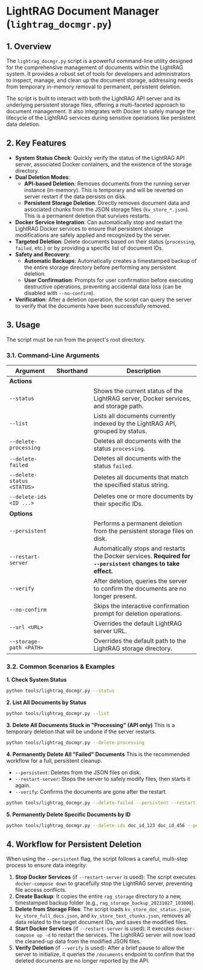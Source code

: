 # LightRAG Document Manager (`lightrag_docmgr.py`)

## 1. Overview

The `lightrag_docmgr.py` script is a powerful command-line utility designed for the comprehensive management of documents within the LightRAG system. It provides a robust set of tools for developers and administrators to inspect, manage, and clean up the document storage, addressing needs from temporary in-memory removal to permanent, persistent deletion.

The script is built to interact with both the LightRAG API server and its underlying persistent storage files, offering a multi-faceted approach to document management. It also integrates with Docker to safely manage the lifecycle of the LightRAG services during sensitive operations like persistent data deletion.

## 2. Key Features

- **System Status Check**: Quickly verify the status of the LightRAG API server, associated Docker containers, and the existence of the storage directory.
- **Dual Deletion Modes**:
    - **API-based Deletion**: Removes documents from the running server instance (in-memory). This is temporary and will be reverted on server restart if the data persists on disk.
    - **Persistent Storage Deletion**: Directly removes document data and associated chunks from the JSON storage files (`kv_store_*.json`). This is a permanent deletion that survives restarts.
- **Docker Service Integration**: Can automatically stop and restart the LightRAG Docker services to ensure that persistent storage modifications are safely applied and recognized by the server.
- **Targeted Deletion**: Delete documents based on their status (`processing`, `failed`, etc.) or by providing a specific list of document IDs.
- **Safety and Recovery**:
    - **Automatic Backups**: Automatically creates a timestamped backup of the entire storage directory before performing any persistent deletion.
    - **User Confirmation**: Prompts for user confirmation before executing destructive operations, preventing accidental data loss (can be disabled with `--no-confirm`).
- **Verification**: After a deletion operation, the script can query the server to verify that the documents have been successfully removed.

## 3. Usage

The script must be run from the project's root directory.

### 3.1. Command-Line Arguments

| Argument                | Shorthand | Description                                                                                             |
| ----------------------- | --------- | ------------------------------------------------------------------------------------------------------- |
| **Actions**             |           |                                                                                                         |
| `--status`              |           | Shows the current status of the LightRAG server, Docker services, and storage path.                     |
| `--list`                |           | Lists all documents currently indexed by the LightRAG API, grouped by status.                           |
| `--delete-processing`   |           | Deletes all documents with the status `processing`.                                                     |
| `--delete-failed`       |           | Deletes all documents with the status `failed`.                                                         |
| `--delete-status <STATUS>` |        | Deletes all documents that match the specified status string.                                           |
| `--delete-ids <ID ...>` |           | Deletes one or more documents by their specific IDs.                                                    |
| **Options**             |           |                                                                                                         |
| `--persistent`          |           | Performs a permanent deletion from the persistent storage files on disk.                                |
| `--restart-server`      |           | Automatically stops and restarts the Docker services. **Required for `--persistent` changes to take effect.** |
| `--verify`              |           | After deletion, queries the server to confirm the documents are no longer present.                      |
| `--no-confirm`          |           | Skips the interactive confirmation prompt for deletion operations.                                      |
| `--url <URL>`           |           | Overrides the default LightRAG server URL.                                                              |
| `--storage-path <PATH>` |           | Overrides the default path to the LightRAG storage directory.                                           |

### 3.2. Common Scenarios & Examples

**1. Check System Status**
```bash
python tools/lightrag_docmgr.py --status
```

**2. List All Documents by Status**
```bash
python tools/lightrag_docmgr.py --list
```

**3. Delete All Documents Stuck in "Processing" (API only)**
This is a temporary deletion that will be undone if the server restarts.
```bash
python tools/lightrag_docmgr.py --delete-processing
```

**4. Permanently Delete All "Failed" Documents**
This is the recommended workflow for a full, persistent cleanup.
- `--persistent`: Deletes from the JSON files on disk.
- `--restart-server`: Stops the server to safely modify files, then starts it again.
- `--verify`: Confirms the documents are gone after the restart.
```bash
python tools/lightrag_docmgr.py --delete-failed --persistent --restart-server --verify
```

**5. Permanently Delete Specific Documents by ID**
```bash
python tools/lightrag_docmgr.py --delete-ids doc_id_123 doc_id_456 --persistent --restart-server
```

## 4. Workflow for Persistent Deletion

When using the `--persistent` flag, the script follows a careful, multi-step process to ensure data integrity:

1.  **Stop Docker Services** (if `--restart-server` is used): The script executes `docker-compose down` to gracefully stop the LightRAG server, preventing file access conflicts.
2.  **Create Backup**: It copies the entire `rag_storage` directory to a new, timestamped backup folder (e.g., `rag_storage_backup_20231027_103000`).
3.  **Delete from Storage Files**: The script loads `kv_store_doc_status.json`, `kv_store_full_docs.json`, and `kv_store_text_chunks.json`, removes all data related to the target document IDs, and saves the modified files.
4.  **Start Docker Services** (if `--restart-server` is used): It executes `docker-compose up -d` to restart the services. The LightRAG server will now load the cleaned-up data from the modified JSON files.
5.  **Verify Deletion** (if `--verify` is used): After a brief pause to allow the server to initialize, it queries the `/documents` endpoint to confirm that the deleted documents are no longer reported by the API.